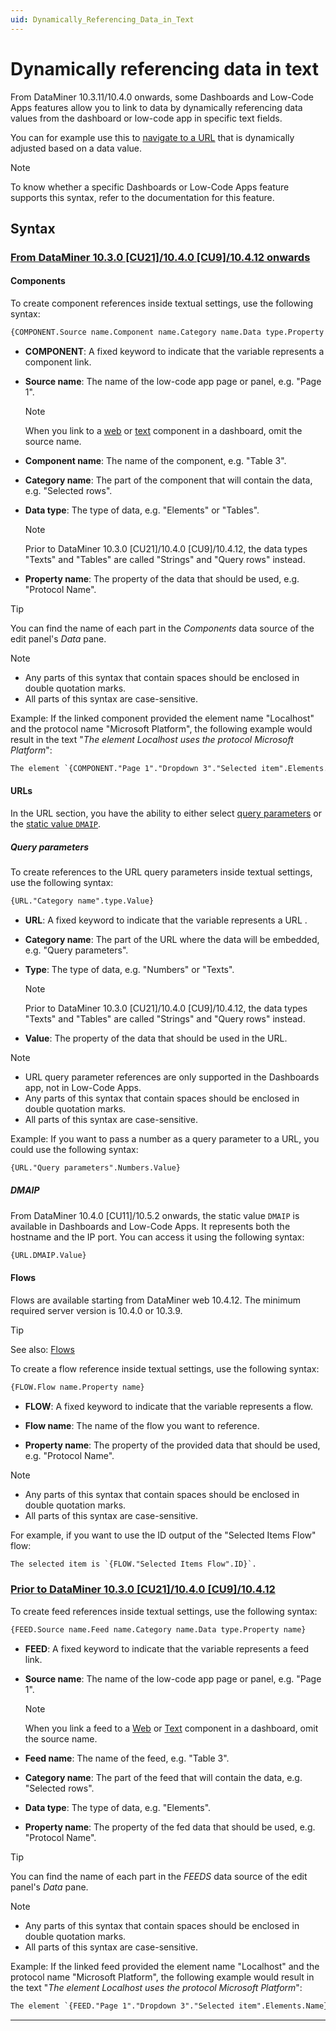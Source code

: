 ```yaml
---
uid: Dynamically_Referencing_Data_in_Text
---
```


# Dynamically referencing data in text

From DataMiner 10.3.11/10.4.0 onwards<!-- RN 37229 -->, some Dashboards and Low-Code Apps features allow you to link to data by dynamically referencing data values from the dashboard or low-code app in specific text fields.

You can for example use this to [navigate to a URL](xref:LowCodeApps_event_config#navigating-to-a-url) that is dynamically adjusted based on a data value.

> [!NOTE]
> To know whether a specific Dashboards or Low-Code Apps feature supports this syntax, refer to the documentation for this feature.

## Syntax

### [From DataMiner 10.3.0 [CU21]/10.4.0 [CU9]/10.4.12 onwards<!--RN 41141-->](#tab/tabid-1)

#### Components

To create component references inside textual settings, use the following syntax:

```txt
{COMPONENT.Source name.Component name.Category name.Data type.Property name}
```

- **COMPONENT**: A fixed keyword to indicate that the variable represents a component link.

- **Source name**: The name of the low-code app page or panel, e.g. "Page 1".

  > [!NOTE]
  > When you link to a [web](xref:DashboardWeb) or [text](xref:DashboardText) component in a dashboard, omit the source name.<!--RN 38993-->

- **Component name**: The name of the component, e.g. "Table 3".

- **Category name**: The part of the component that will contain the data, e.g. "Selected rows".

- **Data type**: The type of data, e.g. "Elements" or "Tables".

  > [!NOTE]
  > Prior to DataMiner 10.3.0 [CU21]/10.4.0 [CU9]/10.4.12<!--RN 41075-->, the data types "Texts" and "Tables" are called "Strings" and "Query rows" instead.

- **Property name**: The property of the data that should be used, e.g. "Protocol Name".

> [!TIP]
> You can find the name of each part in the *Components* data source of the edit panel's *Data* pane.

> [!NOTE]
>
> - Any parts of this syntax that contain spaces should be enclosed in double quotation marks.
> - All parts of this syntax are case-sensitive.

Example: If the linked component provided the element name "Localhost" and the protocol name "Microsoft Platform", the following example would result in the text "*The element Localhost uses the protocol Microsoft Platform*":

```txt
The element `{COMPONENT."Page 1"."Dropdown 3"."Selected item".Elements.Name}` uses the protocol `{COMPONENT."Page 1"."Dropdown 3"."Selected item".Elements."Protocol Name"}`.
```

#### URLs

In the URL section, you have the ability to either select [query parameters](#query-parameters) or the [static value `DMAIP`](#dmaip).

##### Query parameters

To create references to the URL query parameters inside textual settings, use the following syntax:

```txt
{URL."Category name".type.Value}
```

- **URL**: A fixed keyword to indicate that the variable represents a URL .

- **Category name**: The part of the URL where the data will be embedded, e.g. "Query parameters".

- **Type**: The type of data, e.g. "Numbers" or "Texts".

  > [!NOTE]
  > Prior to DataMiner 10.3.0 [CU21]/10.4.0 [CU9]/10.4.12<!--RN 41075-->, the data types "Texts" and "Tables" are called "Strings" and "Query rows" instead.

- **Value**: The property of the data that should be used in the URL.

> [!NOTE]
>
> - URL query parameter references are only supported in the Dashboards app, not in Low-Code Apps.
> - Any parts of this syntax that contain spaces should be enclosed in double quotation marks.
> - All parts of this syntax are case-sensitive.

Example: If you want to pass a number as a query parameter to a URL, you could use the following syntax:

```txt
{URL."Query parameters".Numbers.Value}
```

##### DMAIP

From DataMiner 10.4.0 [CU11]/10.5.2 onwards<!--RN 41561-->, the static value `DMAIP` is available in Dashboards and Low-Code Apps. It represents both the hostname and the IP port. You can access it using the following syntax:

```txt
{URL.DMAIP.Value}
```

#### Flows

Flows are available starting from DataMiner web 10.4.12. The minimum required server version is 10.4.0 or 10.3.9.

> [!TIP]
> See also: [Flows](xref:Using_flows)

To create a flow reference inside textual settings, use the following syntax:

```txt
{FLOW.Flow name.Property name}
```

- **FLOW**: A fixed keyword to indicate that the variable represents a flow.

- **Flow name**: The name of the flow you want to reference.

- **Property name**: The property of the provided data that should be used, e.g. "Protocol Name".

> [!NOTE]
>
> - Any parts of this syntax that contain spaces should be enclosed in double quotation marks.
> - All parts of this syntax are case-sensitive.

For example, if you want to use the ID output of the "Selected Items Flow" flow:

```txt
The selected item is `{FLOW."Selected Items Flow".ID}`.
```

### [Prior to DataMiner 10.3.0 [CU21]/10.4.0 [CU9]/10.4.12](#tab/tabid-2)

To create feed references inside textual settings, use the following syntax:

```txt
{FEED.Source name.Feed name.Category name.Data type.Property name}
```

- **FEED**: A fixed keyword to indicate that the variable represents a feed link.

- **Source name**: The name of the low-code app page or panel, e.g. "Page 1".

  > [!NOTE]
  > When you link a feed to a [Web](xref:DashboardWeb) or [Text](xref:DashboardText) component in a dashboard, omit the source name.<!--RN 38993-->

- **Feed name**: The name of the feed, e.g. "Table 3".

- **Category name**: The part of the feed that will contain the data, e.g. "Selected rows".

- **Data type**: The type of data, e.g. "Elements".

- **Property name**: The property of the fed data that should be used, e.g. "Protocol Name".

> [!TIP]
> You can find the name of each part in the *FEEDS* data source of the edit panel's *Data* pane.

> [!NOTE]
>
> - Any parts of this syntax that contain spaces should be enclosed in double quotation marks.
> - All parts of this syntax are case-sensitive.

Example: If the linked feed provided the element name "Localhost" and the protocol name "Microsoft Platform", the following example would result in the text "*The element Localhost uses the protocol Microsoft Platform*":

```txt
The element `{FEED."Page 1"."Dropdown 3"."Selected item".Elements.Name}` uses the protocol `{FEED."Page 1"."Dropdown 3"."Selected item".Elements."Protocol Name"}`.
```

***
